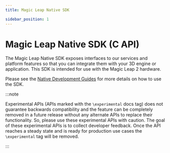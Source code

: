 ```yaml
---
title: Magic Leap Native SDK

sidebar_position: 1
---
```


# Magic Leap Native SDK (C API)

The Magic Leap Native SDK exposes interfaces to our services and platform features so that you can integrate them with your 3D engine or application. This SDK is intended for use with the Magic Leap 2 hardware.

Please see the [Native Development Guides](https://developer-docs.magicleap.cloud/versioned_docs/version-14-Jun-2023/category/native) for more details on how to use the SDK.


:::note

Experimental APIs (APIs marked with the `\experimental` docs tag) does not guarantee backwards compatibility and the feature can be completely removed in a future release without any alternate APIs to replace their functionality. So, please use these experimental APIs with caution. The goal of these experimental APIs is to collect developer feedback. Once the API reaches a steady state and is ready for production use cases the `\experimental` tag will be removed.

:::